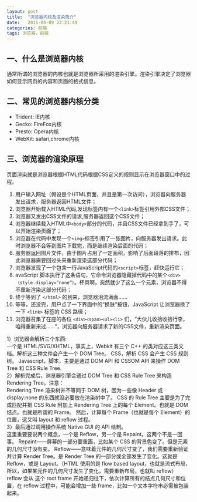 ```yaml
---
layout: post
title:  "浏览器内核及渲染简介"
date:   2015-04-09 22:21:49
categories: 前端
tags: 浏览器，前端
---
```



## 一、什么是浏览器内核
通常所谓的浏览器的内核也就是浏览器所采用的渲染引擎。渲染引擎决定了浏览器如何显示网页的内容和页面的格式信息。

## 二、常见的浏览器内核分类
* Trident: IE内核
* Gecko: FireFox内核
* Presto: Opera内核
* WebKit: safari,chrome内核

## 三、浏览器的渲染原理
页面渲染就是浏览器根据HTML代码根据CSS定义的规则显示在浏览器窗口中的过程。  

1. 用户输入网址（假设是个HTML页面，并且是第一次访问），浏览器向服务器发出请求，服务器返回HTML文件；
2. 浏览器开始载入HTML代码,发现<head>标签内有一个`<link>`标签引用外部CSS文件；
3. 浏览器又发出CSS文件的请求,服务器返回这个CSS文件；
4. 浏览器继续载入HTML中`<body>`部分的代码，并且CSS文件已经拿到手了，可以开始渲染页面了；
5. 浏览器在代码中发现一个`<img>`标签引用了一张图片，向服务器发出请求。此时浏览器不会等到图片下载完，而是继续渲染后面的代码；
6. 服务器返回图片文件，由于图片占用了一定面积，影响了后面段落的排布，因此浏览器需要回过头来重新渲染这部分代码；
7. 浏览器发现了一个包含一行JavaScript代码的`<script>`标签，赶快运行它；
8. avaScript 脚本执行了这条语句，它命令浏览器隐藏掉代码中的某个`<div>（style.display=”none”）`。杯具啊，突然就少了这么一个元素，浏览器不得不重新渲染这部分代码；
9. 终于等到了 `</html>` 的到来，浏览器泪流满面……
10. 等等，还没完，用户点了一下界面中的“换肤”按钮，JavaScript 让浏览器换了一下 `<link>` 标签的 CSS 路径；
11. 浏览器召集了在座的各位 `<div><span><ul><li>` 们，“大伙儿收拾收拾行李，咱得重新来过……”，浏览器向服务器请求了新的CSS文件，重新渲染页面。

1）浏览器会解析三个东西:  
一个是 HTML/SVG/XHTML，事实上，Webkit 有三个 C++ 的类对应这三类文档。解析这三种文件会产生一个 DOM Tree。
CSS，解析 CSS 会产生 CSS 规则树。
Javascript，脚本，主要是通过 DOM API 和 CSSOM API 来操作 DOM Tree 和 CSS Rule Tree.  
2）解析完成后，浏览器引擎会通过 DOM Tree 和 CSS Rule Tree 来构造 Rendering Tree。注意：  
Rendering Tree 渲染树并不等同于 DOM 树，因为一些像 Header 或 display:none 的东西就没必要放在渲染树中了。
CSS 的 Rule Tree 主要是为了完成匹配并把 CSS Rule 附加上 Rendering Tree 上的每个 Element。也就是 DOM 结点。也就是所谓的 Frame。
然后，计算每个 Frame（也就是每个 Element）的位置，这又叫 layout 和 reflow 过程。  
3）最后通过调用操作系统 Native GUI 的 API 绘制。  
这里重要要说两个概念，一个是 Reflow，另一个是 Repaint。这两个不是一回事。
Repaint——屏幕的一部分要重画，比如某个 CSS 的背景色变了。但是元素的几何尺寸没有变。
Reflow——意味着元件的几何尺寸变了，我们需要重新验证并计算 Render Tree。是 Render Tree 的一部分或全部发生了变化。这就是 Reflow，或是 Layout。（HTML 使用的是 flow based layout，也就是流式布局，所以，如果某元件的几何尺寸发生了变化，需要重新布局，也就叫 reflow）reflow 会从 <html> 这个 root frame 开始递归往下，依次计算所有的结点几何尺寸和位置，在 reflow 过程中，可能会增加一些 frame，比如一个文本字符串必需被包装起来。
